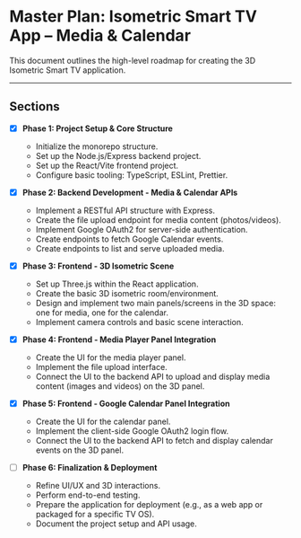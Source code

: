 # Master Plan: Isometric Smart TV App – Media & Calendar

This document outlines the high-level roadmap for creating the 3D Isometric Smart TV application.

---

## Sections

- [x] **Phase 1: Project Setup & Core Structure**
  - Initialize the monorepo structure.
  - Set up the Node.js/Express backend project.
  - Set up the React/Vite frontend project.
  - Configure basic tooling: TypeScript, ESLint, Prettier.

- [x] **Phase 2: Backend Development - Media & Calendar APIs**
  - Implement a RESTful API structure with Express.
  - Create the file upload endpoint for media content (photos/videos).
  - Implement Google OAuth2 for server-side authentication.
  - Create endpoints to fetch Google Calendar events.
  - Create endpoints to list and serve uploaded media.

- [x] **Phase 3: Frontend - 3D Isometric Scene**
  - Set up Three.js within the React application.
  - Create the basic 3D isometric room/environment.
  - Design and implement two main panels/screens in the 3D space: one for media, one for the calendar.
  - Implement camera controls and basic scene interaction.

- [x] **Phase 4: Frontend - Media Player Panel Integration**
  - Create the UI for the media player panel.
  - Implement the file upload interface.
  - Connect the UI to the backend API to upload and display media content (images and videos) on the 3D panel.

- [x] **Phase 5: Frontend - Google Calendar Panel Integration**
  - Create the UI for the calendar panel.
  - Implement the client-side Google OAuth2 login flow.
  - Connect the UI to the backend API to fetch and display calendar events on the 3D panel.

- [ ] **Phase 6: Finalization & Deployment**
  - Refine UI/UX and 3D interactions.
  - Perform end-to-end testing.
  - Prepare the application for deployment (e.g., as a web app or packaged for a specific TV OS).
  - Document the project setup and API usage.
